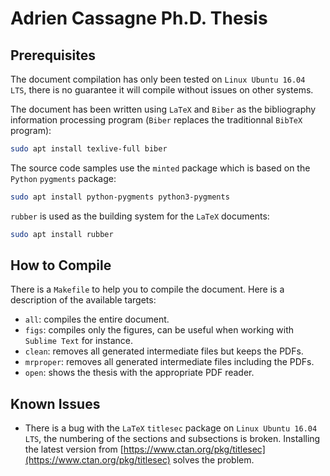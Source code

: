 # Adrien Cassagne Ph.D. Thesis

## Prerequisites

The document compilation has only been tested on `Linux Ubuntu 16.04 LTS`, there
is no guarantee it will compile without issues on other systems.

The document has been written using `LaTeX` and `Biber` as the bibliography
information processing program (`Biber` replaces the traditionnal `BibTeX`
program):

```bash
sudo apt install texlive-full biber
```

The source code samples use the `minted` package which is based on the `Python`
`pygments` package:

```bash
sudo apt install python-pygments python3-pygments
```

<!-- Some of the figures are generated with `Gnuplot`, `XFig` and `Inkscape`:

```bash
sudo apt install gnuplot xfig inkscape
``` -->

`rubber` is used as the building system for the `LaTeX` documents:

```bash
sudo apt install rubber
```

## How to Compile

There is a `Makefile` to help you to compile the document. Here is a description
of the available targets:

- `all`: compiles the entire document.
- `figs`: compiles only the figures, can be useful when working with
  `Sublime Text` for instance.
- `clean`: removes all generated intermediate files but keeps the PDFs.
- `mrproper`: removes all generated intermediate files including the PDFs.
- `open`: shows the thesis with the appropriate PDF reader.

## Known Issues

- There is a bug with the `LaTeX` `titlesec` package on
`Linux Ubuntu 16.04 LTS`, the numbering of the sections and subsections is
broken. Installing the latest version from [https://www.ctan.org/pkg/titlesec](https://www.ctan.org/pkg/titlesec)
solves the problem.

<!-- ## Plan of the Thesis

[Follow this link.](plan.md) -> outdated now :-( -->